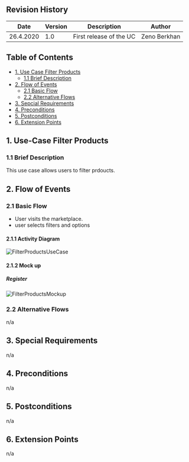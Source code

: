 ## Revision History
Date | Version | Description | Author
--- | --- | --- | ---
26.4.2020| 1.0 | First release of the UC | Zeno Berkhan

## Table of Contents
- [1. Use Case Filter Products](#1-use-case-filter-products)
  - [1.1 Brief Description](#11-brief-description)
- [2. Flow of Events](#2-flow-of-events)
  - [2.1 Basic Flow](#21-basic-flow)
  - [2.2 Alternative Flows](#22-alternative-flows)
- [3. Sepcial Requirements](#3-special-requirements)
- [4. Preconditions](#4-preconditions)
- [5. Postconditions](#5-postconditions)
- [6. Extension Points](#6-extension-points)

## 1. Use-Case Filter Products
### 1.1 Brief Description
This use case allows users to filter prdoucts.
## 2. Flow of Events
### 2.1 Basic Flow
- User visits the marketplace.
- user selects filters and options
#### 2.1.1 Activity Diagram
![FilterProductsUseCase](https://raw.githubusercontent.com/GreenClothaWay/Website/master/doc/uc/FilterProductsUseCase.PNG)
#### 2.1.2 Mock up
##### Register
![FilterProductsMockup](https://raw.githubusercontent.com/GreenClothaWay/Website/master/doc/mockups/FilterProductsMockup.PNG)
### 2.2 Alternative Flows
n/a

## 3. Special Requirements
n/a

## 4. Preconditions
n/a

## 5. Postconditions
n/a

## 6. Extension Points
n/a
